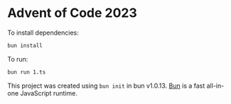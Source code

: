 # Advent of Code 2023

To install dependencies:

```bash
bun install
```

To run:

```bash
bun run 1.ts
```

This project was created using `bun init` in bun v1.0.13. [Bun](https://bun.sh) is a fast all-in-one JavaScript runtime.
